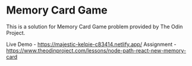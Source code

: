 # Memory Card Game

This is a solution for Memory Card Game problem provided by The Odin Project.

Live Demo - https://majestic-kelpie-c83414.netlify.app/
Assignment - https://www.theodinproject.com/lessons/node-path-react-new-memory-card
